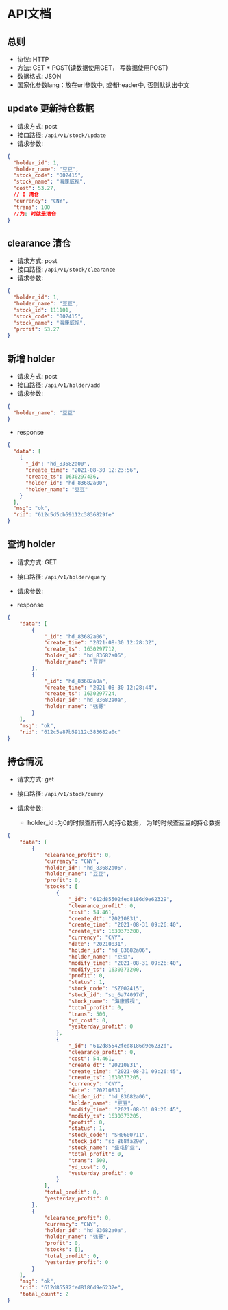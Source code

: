 API文档
=========================

总则
---------------------------

* 协议: HTTP
* 方法: GET * POST(读数据使用GET， 写数据使用POST)
* 数据格式: JSON
* 国家化参数lang：放在url参数中, 或者header中, 否则默认出中文

update 更新持仓数据
--------------------------

* 请求方式: post
* 接口路径: ```/api/v1/stock/update```
* 请求参数:

```json
{
  "holder_id": 1,
  "holder_name": "豆豆",
  "stock_code": "002415",
  "stock_name": "海康威视",
  "cost": 53.27,
  // 0 清仓
  "currency": "CNY",
  "trans": 100
  //为0 时就是清仓
}
```

clearance 清仓
--------------------------

* 请求方式: post
* 接口路径: ```/api/v1/stock/clearance```
* 请求参数:

```json
{
  "holder_id": 1,
  "holder_name": "豆豆",
  "stock_id": 111101,
  "stock_code": "002415",
  "stock_name": "海康威视",
  "profit": 53.27
}
```

新增 holder
--------------------------

* 请求方式: post
* 接口路径: ```/api/v1/holder/add```
* 请求参数:

```json
{
  "holder_name": "豆豆"
}
```

* response

```json
{
  "data": [
    {
      "_id": "hd_83682a00",
      "create_time": "2021-08-30 12:23:56",
      "create_ts": 1630297436,
      "holder_id": "hd_83682a00",
      "holder_name": "豆豆"
    }
  ],
  "msg": "ok",
  "rid": "612c5d5cb59112c3836829fe"
}
```


查询 holder
--------------------------

* 请求方式: GET
* 接口路径: ```/api/v1/holder/query```
* 请求参数:

* response

```json
{
    "data": [
        {
            "_id": "hd_83682a06",
            "create_time": "2021-08-30 12:28:32",
            "create_ts": 1630297712,
            "holder_id": "hd_83682a06",
            "holder_name": "豆豆"
        },
        {
            "_id": "hd_83682a0a",
            "create_time": "2021-08-30 12:28:44",
            "create_ts": 1630297724,
            "holder_id": "hd_83682a0a",
            "holder_name": "强哥"
        }
    ],
    "msg": "ok",
    "rid": "612c5e87b59112c383682a0c"
}
```

持仓情况
--------------------------

* 请求方式: get
* 接口路径: ```/api/v1/stock/query```
* 请求参数:

    - holder_id  :为0的时候查所有人的持仓数据， 为1的时候查豆豆的持仓数据

```json
{
    "data": [
        {
            "clearance_profit": 0,
            "currency": "CNY",
            "holder_id": "hd_83682a06",
            "holder_name": "豆豆",
            "profit": 0,
            "stocks": [
                {
                    "_id": "612d85502fed8186d9e62329",
                    "clearance_profit": 0,
                    "cost": 54.461,
                    "create_dt": "20210831",
                    "create_time": "2021-08-31 09:26:40",
                    "create_ts": 1630373200,
                    "currency": "CNY",
                    "date": "20210831",
                    "holder_id": "hd_83682a06",
                    "holder_name": "豆豆",
                    "modify_time": "2021-08-31 09:26:40",
                    "modify_ts": 1630373200,
                    "profit": 0,
                    "status": 1,
                    "stock_code": "SZ002415",
                    "stock_id": "so_6a74097d",
                    "stock_name": "海康威视",
                    "total_profit": 0,
                    "trans": 500,
                    "yd_cost": 0,
                    "yesterday_profit": 0
                },
                {
                    "_id": "612d85542fed8186d9e6232d",
                    "clearance_profit": 0,
                    "cost": 54.461,
                    "create_dt": "20210831",
                    "create_time": "2021-08-31 09:26:45",
                    "create_ts": 1630373205,
                    "currency": "CNY",
                    "date": "20210831",
                    "holder_id": "hd_83682a06",
                    "holder_name": "豆豆",
                    "modify_time": "2021-08-31 09:26:45",
                    "modify_ts": 1630373205,
                    "profit": 0,
                    "status": 1,
                    "stock_code": "SH0600711",
                    "stock_id": "so_868fa29e",
                    "stock_name": "盛屯矿业",
                    "total_profit": 0,
                    "trans": 500,
                    "yd_cost": 0,
                    "yesterday_profit": 0
                }
            ],
            "total_profit": 0,
            "yesterday_profit": 0
        },
        {
            "clearance_profit": 0,
            "currency": "CNY",
            "holder_id": "hd_83682a0a",
            "holder_name": "强哥",
            "profit": 0,
            "stocks": [],
            "total_profit": 0,
            "yesterday_profit": 0
        }
    ],
    "msg": "ok",
    "rid": "612d85592fed8186d9e6232e",
    "total_count": 2
}
```